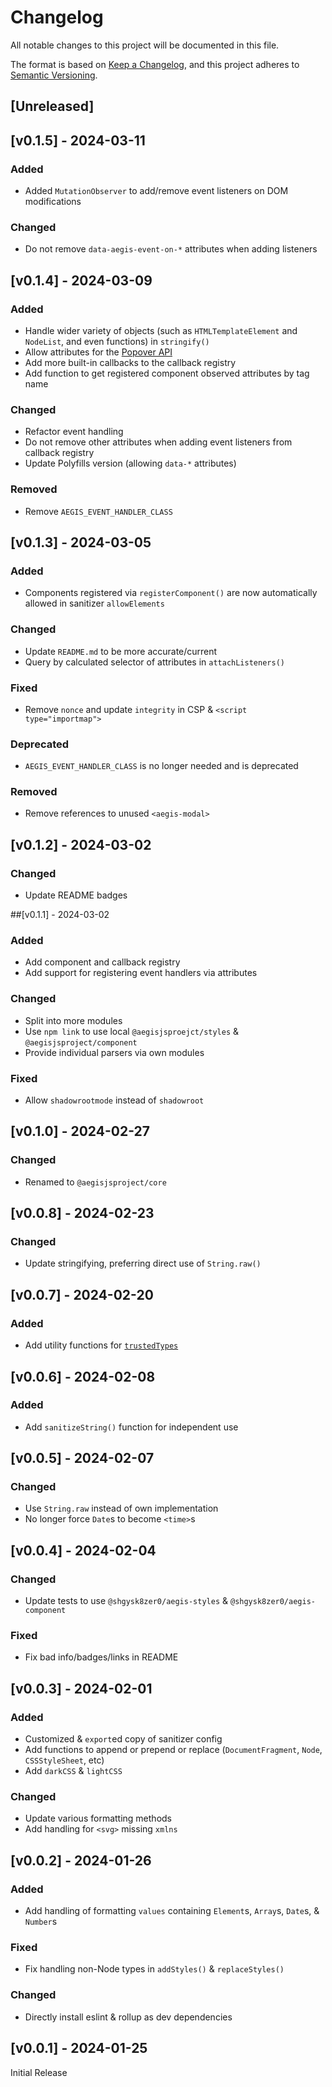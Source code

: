 # Changelog
All notable changes to this project will be documented in this file.

The format is based on [Keep a Changelog](https://keepachangelog.com/en/1.0.0/),
and this project adheres to [Semantic Versioning](https://semver.org/spec/v2.0.0.html).

## [Unreleased]

## [v0.1.5] - 2024-03-11

### Added
- Added `MutationObserver` to add/remove event listeners on DOM modifications

### Changed
- Do not remove `data-aegis-event-on-*` attributes when adding listeners

## [v0.1.4] - 2024-03-09

### Added
- Handle wider variety of objects (such as `HTMLTemplateElement` and `NodeList`, and even functions) in `stringify()`
- Allow attributes for the [Popover API](https://developer.mozilla.org/en-US/docs/Web/API/Popover_API)
- Add more built-in callbacks to the callback registry
- Add function to get registered component observed attributes by tag name

### Changed
- Refactor event handling
- Do not remove other attributes when adding event listeners from callback registry
- Update Polyfills version (allowing `data-*` attributes)

### Removed
- Remove `AEGIS_EVENT_HANDLER_CLASS`

## [v0.1.3] - 2024-03-05

### Added
- Components registered via `registerComponent()` are now automatically allowed in sanitizer `allowElements`

### Changed
- Update `README.md` to be more accurate/current
- Query by calculated selector of attributes in `attachListeners()`

### Fixed
- Remove `nonce` and update `integrity` in CSP & `<script type="importmap">`

### Deprecated
- `AEGIS_EVENT_HANDLER_CLASS` is no longer needed and is deprecated

### Removed
- Remove references to unused `<aegis-modal>`

## [v0.1.2] - 2024-03-02

### Changed
- Update README badges

##[v0.1.1] - 2024-03-02

### Added
- Add component and callback registry
- Add support for registering event handlers via attributes

### Changed
- Split into more modules
- Use `npm link` to use local `@aegisjsproejct/styles` & `@aegisjsproject/component`
- Provide individual parsers via own modules

### Fixed
- Allow `shadowrootmode` instead of `shadowroot`

## [v0.1.0] - 2024-02-27

### Changed
- Renamed to `@aegisjsproject/core`

## [v0.0.8] - 2024-02-23

### Changed
- Update stringifying, preferring direct use of `String.raw()`

## [v0.0.7] - 2024-02-20

### Added
- Add utility functions for [`trustedTypes`](https://developer.mozilla.org/en-US/docs/Web/API/trustedTypes)

## [v0.0.6] - 2024-02-08

### Added
- Add `sanitizeString()` function for independent use

## [v0.0.5] - 2024-02-07

### Changed
- Use `String.raw` instead of own implementation
- No longer force `Date`s to become `<time>`s

## [v0.0.4] - 2024-02-04

### Changed
- Update tests to use `@shgysk8zer0/aegis-styles` & `@shgysk8zer0/aegis-component`

### Fixed
- Fix bad info/badges/links in README

## [v0.0.3] - 2024-02-01

### Added
- Customized & `export`ed copy of sanitizer config
- Add functions to append or prepend or replace (`DocumentFragment`, `Node`, `CSSStyleSheet`, etc)
- Add `darkCSS` & `lightCSS`

### Changed
- Update various formatting methods
- Add handling for `<svg>` missing `xmlns`

## [v0.0.2] - 2024-01-26

### Added
- Add handling of formatting `values` containing `Element`s, `Array`s, `Date`s, & `Number`s

### Fixed
- Fix handling non-Node types in `addStyles()` & `replaceStyles()`

### Changed
- Directly install eslint & rollup as dev dependencies

## [v0.0.1] - 2024-01-25

Initial Release
